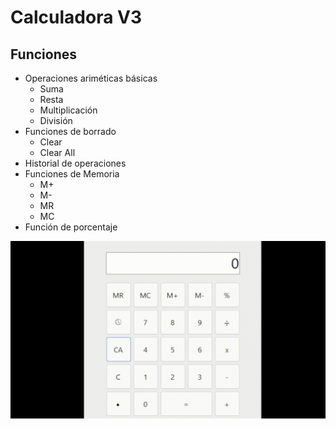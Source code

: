 # Calculadora V3

## Funciones
- Operaciones ariméticas básicas
	- Suma
	- Resta
	- Multiplicación
	- División
- Funciones de borrado
	- Clear
	- Clear All
- Historial de operaciones
- Funciones de Memoria
	- M+
	- M-
	- MR
	- MC
- Función de porcentaje

![Calculadora](CalculadoraGifV3.gif)